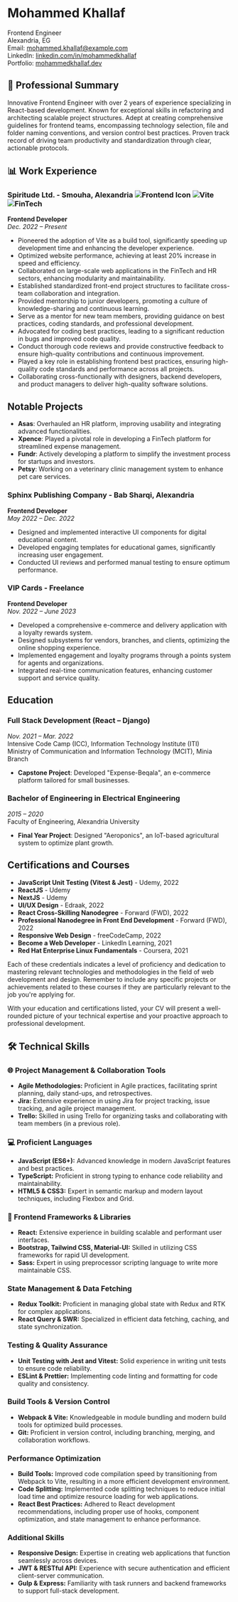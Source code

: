 # Mohammed Khallaf

Frontend Engineer  
Alexandria, EG  
Email: [mohammed.khallaf@example.com](mailto:mohammed.khallaf@example.com)  
LinkedIn: [linkedin.com/in/mohammedkhallaf](https://www.linkedin.com/in/mohammedkhallaf)  
Portfolio: [mohammedkhallaf.dev](https://mohammedkhallaf.dev)

## :briefcase: Professional Summary

Innovative Frontend Engineer with over 2 years of experience specializing in React-based development. Known for exceptional skills in refactoring and architecting scalable project structures. Adept at creating comprehensive guidelines for frontend teams, encompassing technology selection, file and folder naming conventions, and version control best practices. Proven track record of driving team productivity and standardization through clear, actionable protocols.

## :bar_chart: Work Experience 

### Spiritude Ltd. - Smouha, Alexandria ![Frontend Icon](https://img.shields.io/badge/-React-lightgrey)  ![Vite](https://img.shields.io/badge/Vite-B73BFE?style=flat&logo=vite&logoColor=FFD62E)  ![FinTech](https://img.shields.io/badge/-FinTech-black?style=flat&logo=financial-times)

**Frontend Developer**  
_Dec. 2022 – Present_ 

- Pioneered the adoption of Vite as a build tool, significantly speeding up development time and enhancing the developer experience.
- Optimized website performance, achieving at least 20% increase in speed and efficiency.
- Collaborated on large-scale web applications in the FinTech and HR sectors, enhancing modularity and maintainability.
- Established standardized front-end project structures to facilitate cross-team collaboration and integration.
- Provided mentorship to junior developers, promoting a culture of knowledge-sharing and continuous learning.
- Serve as a mentor for new team members, providing guidance on best practices, coding standards, and professional development.
- Advocated for coding best practices, leading to a significant reduction in bugs and improved code quality.
- Conduct thorough code reviews and provide constructive feedback to ensure high-quality contributions and continuous improvement.
- Played a key role in establishing frontend best practices, ensuring high-quality code standards and performance across all projects.
- Collaborating cross-functionally with designers, backend developers, and product managers to deliver high-quality software solutions.
## Notable Projects 
- **Asas**: Overhauled an HR platform, improving usability and integrating advanced functionalities.
- **Xpence**: Played a pivotal role in developing a FinTech platform for streamlined expense management.
- **Fundr**: Actively developing a platform to simplify the investment process for startups and investors.
- **Petsy**: Working on a veterinary clinic management system to enhance pet care services.

### Sphinx Publishing Company - Bab Sharqi, Alexandria
**Frontend Developer**  
_May 2022 – Dec. 2022_

- Designed and implemented interactive UI components for digital educational content.
- Developed engaging templates for educational games, significantly increasing user engagement.
- Conducted UI reviews and performed manual testing to ensure optimum performance.

### VIP Cards - Freelance
**Frontend Developer**  
_Nov. 2022 – June 2023_

- Developed a comprehensive e-commerce and delivery application with a loyalty rewards system.
- Designed subsystems for vendors, branches, and clients, optimizing the online shopping experience.
- Implemented engagement and loyalty programs through a points system for agents and organizations.
- Integrated real-time communication features, enhancing customer support and service quality.

## Education

### Full Stack Development (React – Django)
_Nov. 2021 – Mar. 2022_  
Intensive Code Camp (ICC), Information Technology Institute (ITI)  
Ministry of Communication and Information Technology (MCIT), Minia Branch  
- **Capstone Project**: Developed "Expense-Beqala", an e-commerce platform tailored for small businesses.

### Bachelor of Engineering in Electrical Engineering
_2015 – 2020_  
Faculty of Engineering, Alexandria University  
- **Final Year Project**: Designed "Aeroponics", an IoT-based agricultural system to optimize plant growth.

## Certifications and Courses

- **JavaScript Unit Testing (Vitest & Jest)** - Udemy, 2022
- **ReactJS** - Udemy
- **NextJS** - Udemy
- **UI/UX Design** - Edraak, 2022
- **React Cross-Skilling Nanodegree** - Forward (FWD), 2022
- **Professional Nanodegree in Front End Development** - Forward (FWD), 2022
- **Responsive Web Design** - freeCodeCamp, 2022
- **Become a Web Developer** - LinkedIn Learning, 2021
- **Red Hat Enterprise Linux Fundamentals** - Coursera, 2021

Each of these credentials indicates a level of proficiency and dedication to mastering relevant technologies and methodologies in the field of web development and design. Remember to include any specific projects or achievements related to these courses if they are particularly relevant to the job you're applying for.

With your education and certifications listed, your CV will present a well-rounded picture of your technical expertise and your proactive approach to professional development.

## :hammer_and_wrench: Technical Skills

### :globe_with_meridians: Project Management & Collaboration Tools
- **Agile Methodologies:** Proficient in Agile practices, facilitating sprint planning, daily stand-ups, and retrospectives.
- **Jira:** Extensive experience in using Jira for project tracking, issue tracking, and agile project management.
- **Trello:** Skilled in using Trello for organizing tasks and collaborating with team members (in a previous role).

### :computer: Proficient Languages
- **JavaScript (ES6+):** Advanced knowledge in modern JavaScript features and best practices.
- **TypeScript:** Proficient in strong typing to enhance code reliability and maintainability.
- **HTML5 & CSS3:** Expert in semantic markup and modern layout techniques, including Flexbox and Grid.

### :art: Frontend Frameworks & Libraries
- **React:** Extensive experience in building scalable and performant user interfaces.
- **Bootstrap, Tailwind CSS, Material-UI:** Skilled in utilizing CSS frameworks for rapid UI development.
- **Sass:** Expert in using preprocessor scripting language to write more maintainable CSS.

### State Management & Data Fetching
- **Redux Toolkit:** Proficient in managing global state with Redux and RTK for complex applications.
- **React Query & SWR:** Specialized in efficient data fetching, caching, and state synchronization.

### Testing & Quality Assurance
- **Unit Testing with Jest and Vitest:** Solid experience in writing unit tests to ensure code reliability.
- **ESLint & Prettier:** Implementing code linting and formatting for code quality and consistency.

### Build Tools & Version Control
- **Webpack & Vite:** Knowledgeable in module bundling and modern build tools for optimized build processes.
- **Git:** Proficient in version control, including branching, merging, and collaboration workflows.

### Performance Optimization
- **Build Tools:** Improved code compilation speed by transitioning from Webpack to Vite, resulting in a more efficient development environment.
- **Code Splitting:** Implemented code splitting techniques to reduce initial load time and optimize resource loading for web applications.
- **React Best Practices:** Adhered to React development recommendations, including proper use of hooks, component optimization, and state management to enhance performance.

### Additional Skills
- **Responsive Design:** Expertise in creating web applications that function seamlessly across devices.
- **JWT & RESTful API:** Experience with secure authentication and efficient client-server communication.
- **Gulp & Express:** Familiarity with task runners and backend frameworks to support full-stack development.

